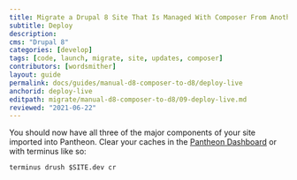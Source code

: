 ```yaml
---
title: Migrate a Drupal 8 Site That Is Managed With Composer From Another Platform
subtitle: Deploy
description: 
cms: "Drupal 8"
categories: [develop]
tags: [code, launch, migrate, site, updates, composer]
contributors: [wordsmither]
layout: guide
permalink: docs/guides/manual-d8-composer-to-d8/deploy-live
anchorid: deploy-live
editpath: migrate/manual-d8-composer-to-d8/09-deploy-live.md
reviewed: "2021-06-22"
---
```


You should now have all three of the major components of your site imported into Pantheon. Clear your caches in the [Pantheon Dashboard](/clear-caches#pantheon-dashboard) or with terminus like so:

  ```bash{promptUser: user}
  terminus drush $SITE.dev cr
  ```

<Partial file="drupal-9/deploy-using-launch.md" />
